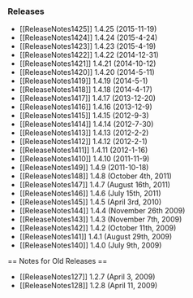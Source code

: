 ### Releases
 * [[ReleaseNotes1425]] 1.4.25 (2015-11-19)
 * [[ReleaseNotes1424]] 1.4.24 (2015-4-24)
 * [[ReleaseNotes1423]] 1.4.23 (2015-4-19)
 * [[ReleaseNotes1422]] 1.4.22 (2014-12-31)
 * [[ReleaseNotes1421]] 1.4.21 (2014-10-12)
 * [[ReleaseNotes1420]] 1.4.20 (2014-5-11)
 * [[ReleaseNotes1419]] 1.4.19 (2014-5-1)
 * [[ReleaseNotes1418]] 1.4.18 (2014-4-17)
 * [[ReleaseNotes1417]] 1.4.17 (2013-12-20)
 * [[ReleaseNotes1416]] 1.4.16 (2013-12-9)
 * [[ReleaseNotes1415]] 1.4.15 (2012-9-3)
 * [[ReleaseNotes1414]] 1.4.14 (2012-7-30)
 * [[ReleaseNotes1413]] 1.4.13 (2012-2-2)
 * [[ReleaseNotes1412]] 1.4.12 (2012-2-1)
 * [[ReleaseNotes1411]] 1.4.11 (2012-1-16)
 * [[ReleaseNotes1410]] 1.4.10 (2011-11-9)
 * [[ReleaseNotes149]] 1.4.9 (2011-10-18)
 * [[ReleaseNotes148]] 1.4.8 (October 4th, 2011)
 * [[ReleaseNotes147]] 1.4.7 (August 16th, 2011)
 * [[ReleaseNotes146]] 1.4.6 (July 15th, 2011)
 * [[ReleaseNotes145]] 1.4.5 (April 3rd, 2010)
 * [[ReleaseNotes144]] 1.4.4 (November 26th 2009)
 * [[ReleaseNotes143]] 1.4.3 (November 7th, 2009)
 * [[ReleaseNotes142]] 1.4.2 (October 11th, 2009)
 * [[ReleaseNotes141]] 1.4.1 (August 29th, 2009)
 * [[ReleaseNotes140]] 1.4.0 (July 9th, 2009)

== Notes for Old Releases ==
 * [[ReleaseNotes127]] 1.2.7 (April 3, 2009)
 * [[ReleaseNotes128]] 1.2.8 (April 11, 2009)

